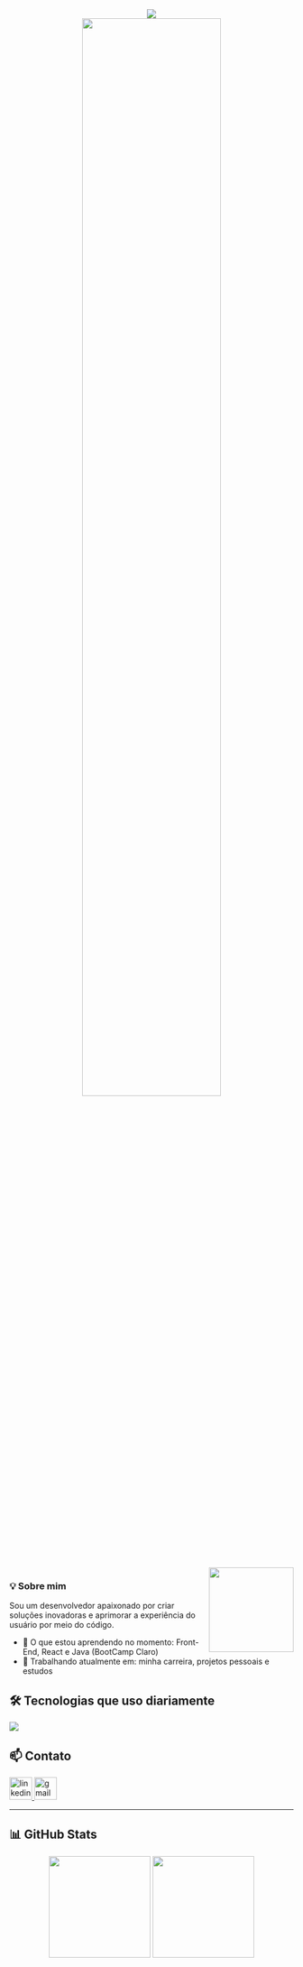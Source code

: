 
<div align="center">
  <img with="100%" src="https://capsule-render.vercel.app/api?type=waving&color=0d47a1&height=120&section=header"/>
</div>

  
  

<div align="center" width="100vw">
  <a href="https://git.io/typing-svg">
    <img src="https://readme-typing-svg.demolab.com/?lines=Seja+Bem-vindo,+sou+David+Souza;&size=20&color=0d47a1&duration=3000&pause=2000" width="70%">
  </a>
</div>

<br/>

<img align="right" height="150" src="https://user-images.githubusercontent.com/81328619/213875785-400ae517-156b-4aca-a787-bac75d84c393.gif"  />

### 💡 Sobre mim

Sou um desenvolvedor apaixonado por criar soluções inovadoras e aprimorar a experiência do usuário por meio do código.

- 🔧 O que estou aprendendo no momento: Front-End, React e Java (BootCamp Claro)  
- 🌱 Trabalhando atualmente em: minha carreira, projetos pessoais e estudos

## 🛠️ Tecnologias que uso diariamente

<p align="left">
  <a href="https://skillicons.dev">
    <img src="https://skillicons.dev/icons?i=js,typescript,html,css,react,java,spring,git,mysql,python,maven,gradle,nodejs,postgres,linux&perline=10" />
  </a>
</p>


## 📫 Contato

<div align="left">
  <a href="https://www.linkedin.com/public-profile/settings?trk=d_flagship3_profile_self_view_public_profile">
    <img src="https://img.shields.io/static/v1?message=LinkedIn&logo=linkedin&label=&color=0077B5&logoColor=white&labelColor=&style=for-the-badge" height="40" alt="linkedin logo"  />
  </a> 
  <a href="https://davidsouzaxz.github.io/Portf-lio/#section6">
    <img src="https://img.shields.io/static/v1?message=Gmail&logo=gmail&label=&color=D14836&logoColor=white&labelColor=&style=for-the-badge" height="40" alt="gmail logo"  />
  </a>
</div>

---

## 📊 GitHub Stats

<div align="center">
  <img height="180em" src="https://github-readme-stats.vercel.app/api?username=DavidSouzaxz&show_icons=true&theme=transparent" />
  <img height="180em" src="https://github-readme-stats.vercel.app/api/top-langs/?username=DavidSouzaxz&layout=compact&theme=transparent" />
</div>
